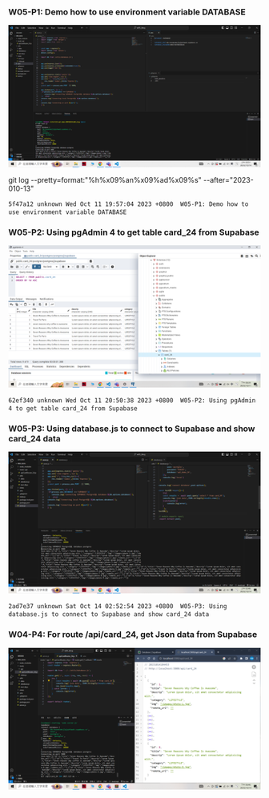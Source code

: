 ### W05-P1: Demo how to use environment variable DATABASE
 
![](w05_p1.png) 

git log --pretty=format:"%h%x09%an%x09%ad%x09%s" --after="2023-010-13"

```
5f47a12 unknown Wed Oct 11 19:57:04 2023 +0800  W05-P1: Demo how to use environment variable DATABASE
```

### W05-P2: Using pgAdmin 4 to get table card_24 from Supabase
 
![](w05_p2.png)


```
62ef340 unknown Wed Oct 11 20:50:38 2023 +0800  W05-P2: Using pgAdmin 4 to get table card_24 from Supabase
```


### W05-P3: Using database.js to connect to Supabase and show card_24 data
 
![](w05_p3.png)


```
2ad7e37 unknown Sat Oct 14 02:52:54 2023 +0800  W05-P3: Using database.js to connect to Supabase and show card_24 data
```


### W04-P4: For route /api/card_24, get Json data from Supabase
 
![](w05_p4.png)
 
```